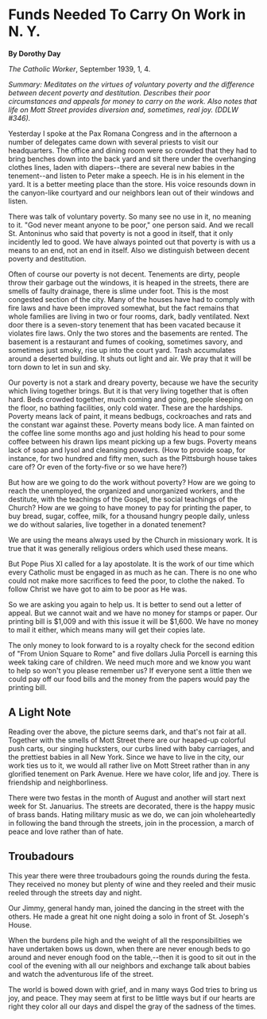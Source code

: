 Funds Needed To Carry On Work in N. Y.
======================================

**By Dorothy Day**

*The Catholic Worker*, September 1939, 1, 4.

*Summary: Meditates on the virtues of voluntary poverty and the
difference between decent poverty and destitution. Describes their poor
circumstances and appeals for money to carry on the work. Also notes
that life on Mott Street provides diversion and, sometimes, real joy.
(DDLW \#346).*

Yesterday I spoke at the Pax Romana Congress and in the afternoon a
number of delegates came down with several priests to visit our
headquarters. The office and dining room were so crowded that they had
to bring benches down into the back yard and sit there under the
overhanging clothes lines, laden with diapers--there are several new
babies in the tenement--and listen to Peter make a speech. He is in his
element in the yard. It is a better meeting place than the store. His
voice resounds down in the canyon-like courtyard and our neighbors lean
out of their windows and listen.

There was talk of voluntary poverty. So many see no use in it, no
meaning to it. "God never meant anyone to be poor," one person said. And
we recall St. Antoninus who said that poverty is not a good in itself,
that it only incidently led to good. We have always pointed out that
poverty is with us a means to an end, not an end in itself. Also we
distinguish between decent poverty and destitution.

Often of course our poverty is not decent. Tenements are dirty, people
throw their garbage out the windows, it is heaped in the streets, there
are smells of faulty drainage, there is slime under foot. This is the
most congested section of the city. Many of the houses have had to
comply with fire laws and have been improved somewhat, but the fact
remains that whole families are living in two or four rooms, dark, badly
ventilated. Next door there is a seven-story tenement that has been
vacated because it violates fire laws. Only the two stores and the
basements are rented. The basement is a restaurant and fumes of cooking,
sometimes savory, and sometimes just smoky, rise up into the court yard.
Trash accumulates around a deserted building. It shuts out light and
air. We pray that it will be torn down to let in sun and sky.

Our poverty is not a stark and dreary poverty, because we have the
security which living together brings. But it is that very living
together that is often hard. Beds crowded together, much coming and
going, people sleeping on the floor, no bathing facilities, only cold
water. These are the hardships. Poverty means lack of paint, it means
bedbugs, cockroaches and rats and the constant war against these.
Poverty means body lice. A man fainted on the coffee line some months
ago and just holding his head to pour some coffee between his drawn lips
meant picking up a few bugs. Poverty means lack of soap and lysol and
cleansing powders. (How to provide soap, for instance, for two hundred
and fifty men, such as the Pittsburgh house takes care of? Or even of
the forty-five or so we have here?)

But how are we going to do the work without poverty? How are we going to
reach the unemployed, the organized and unorganized workers, and the
destitute, with the teachings of the Gospel, the social teachings of the
Church? How are we going to have money to pay for printing the paper, to
buy bread, sugar, coffee, milk, for a thousand hungry people daily,
unless we do without salaries, live together in a donated tenement?

We are using the means always used by the Church in missionary work. It
is true that it was generally religious orders which used these means.

But Pope Pius XI called for a lay apostolate. It is the work of our time
which every Catholic must be engaged in as much as he can. There is no
one who could not make more sacrifices to feed the poor, to clothe the
naked. To follow Christ we have got to aim to be poor as He was.

So we are asking you again to help us. It is better to send out a letter
of appeal. But we cannot wait and we have no money for stamps or paper.
Our printing bill is \$1,009 and with this issue it will be \$1,600. We
have no money to mail it either, which means many will get their copies
late.

The only money to look forward to is a royalty check for the second
edition of "From Union Square to Rome" and five dollars Julia Porcell is
earning this week taking care of children. We need much more and we know
you want to help so won't you please remember us? If everyone sent a
little then we could pay off our food bills and the money from the
papers would pay the printing bill.

A Light Note
------------

Reading over the above, the picture seems dark, and that's not fair at
all. Together with the smells of Mott Street there are our heaped-up
colorful push carts, our singing hucksters, our curbs lined with baby
carriages, and the prettiest babies in all New York. Since we have to
live in the city, our work ties us to it, we would all rather live on
Mott Street rather than in any glorified tenement on Park Avenue. Here
we have color, life and joy. There is friendship and neighborliness.

There were two festas in the month of August and another will start next
week for St. Januarius. The streets are decorated, there is the happy
music of brass bands. Hating military music as we do, we can join
wholeheartedly in following the band through the streets, join in the
procession, a march of peace and love rather than of hate.

Troubadours
-----------

This year there were three troubadours going the rounds during the
festa. They received no money but plenty of wine and they reeled and
their music reeled through the streets day and night.

Our Jimmy, general handy man, joined the dancing in the street with the
others. He made a great hit one night doing a solo in front of St.
Joseph's House.

When the burdens pile high and the weight of all the responsibilities we
have undertaken bows us down, when there are never enough beds to go
around and never enough food on the table,--then it is good to sit out
in the cool of the evening with all our neighbors and exchange talk
about babies and watch the adventurous life of the street.

The world is bowed down with grief, and in many ways God tries to bring
us joy, and peace. They may seem at first to be little ways but if our
hearts are right they color all our days and dispel the gray of the
sadness of the times.
